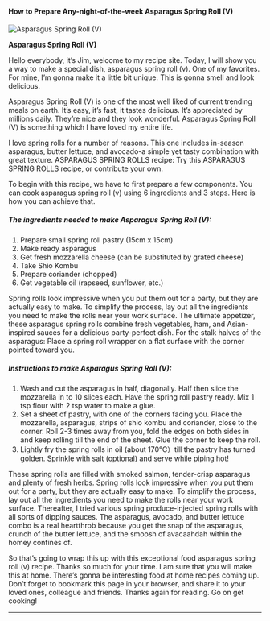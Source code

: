             

#### How to Prepare Any-night-of-the-week Asparagus Spring Roll (V)

![Asparagus Spring Roll (V)](https://img-global.cpcdn.com/recipes/7cdf7463385387d2/751x532cq70/asparagus-spring-roll-v-recipe-main-photo.jpg)

**Asparagus Spring Roll (V)**

Hello everybody, it’s Jim, welcome to my recipe site. Today, I will show you a way to make a special dish, asparagus spring roll (v). One of my favorites. For mine, I’m gonna make it a little bit unique. This is gonna smell and look delicious.

Asparagus Spring Roll (V) is one of the most well liked of current trending meals on earth. It’s easy, it’s fast, it tastes delicious. It’s appreciated by millions daily. They’re nice and they look wonderful. Asparagus Spring Roll (V) is something which I have loved my entire life.

I love spring rolls for a number of reasons. This one includes in-season asparagus, butter lettuce, and avocado-a simple yet tasty combination with great texture. ASPARAGUS SPRING ROLLS recipe: Try this ASPARAGUS SPRING ROLLS recipe, or contribute your own.

To begin with this recipe, we have to first prepare a few components. You can cook asparagus spring roll (v) using 6 ingredients and 3 steps. Here is how you can achieve that.

##### The ingredients needed to make Asparagus Spring Roll (V):

1.  Prepare small spring roll pastry (15cm x 15cm)
2.  Make ready asparagus
3.  Get fresh mozzarella cheese (can be substituted by grated cheese)
4.  Take Shio Kombu
5.  Prepare coriander (chopped)
6.  Get vegetable oil (rapseed, sunflower, etc.)

Spring rolls look impressive when you put them out for a party, but they are actually easy to make. To simplify the process, lay out all the ingredients you need to make the rolls near your work surface. The ultimate appetizer, these asparagus spring rolls combine fresh vegetables, ham, and Asian-inspired sauces for a delicious party-perfect dish. For the stalk halves of the asparagus: Place a spring roll wrapper on a flat surface with the corner pointed toward you.

##### Instructions to make Asparagus Spring Roll (V):

1.  Wash and cut the asparagus in half, diagonally. Half then slice the mozzarella in to 10 slices each. Have the spring roll pastry ready. Mix 1 tsp flour with 2 tsp water to make a glue.
2.  Set a sheet of pastry, with one of the corners facing you. Place the mozzarella, asparagus, strips of shio kombu and coriander, close to the corner. Roll 2-3 times away from you, fold the edges on both sides in and keep rolling till the end of the sheet. Glue the corner to keep the roll.
3.  Lightly fry the spring rolls in oil (about 170℃）till the pastry has turned golden. Sprinkle with salt (optional) and serve while piping hot!

These spring rolls are filled with smoked salmon, tender-crisp asparagus and plenty of fresh herbs. Spring rolls look impressive when you put them out for a party, but they are actually easy to make. To simplify the process, lay out all the ingredients you need to make the rolls near your work surface. Thereafter, I tried various spring produce-injected spring rolls with all sorts of dipping sauces. The asparagus, avocado, and butter lettuce combo is a real heartthrob because you get the snap of the asparagus, crunch of the butter lettuce, and the smoosh of avacaahdah within the homey confines of.

So that’s going to wrap this up with this exceptional food asparagus spring roll (v) recipe. Thanks so much for your time. I am sure that you will make this at home. There’s gonna be interesting food at home recipes coming up. Don’t forget to bookmark this page in your browser, and share it to your loved ones, colleague and friends. Thanks again for reading. Go on get cooking!

* * *